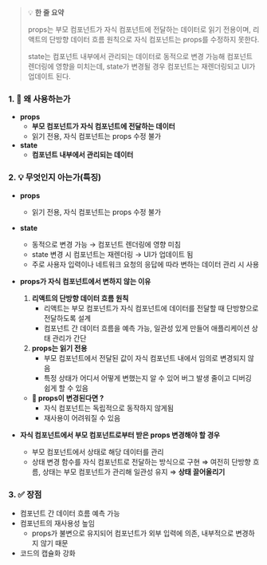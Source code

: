 > 💡 **한 줄 요약**
>
> props는 부모 컴포넌트가 자식 컴포넌트에 전달하는 데이터로 읽기 전용이며, 리액트의 단방향 데이터 흐름 원칙으로 자식 컴포넌트는 props를 수정하지 못한다.
>
> state는 컴포넌트 내부에서 관리되는 데이터로 동적으로 변경 가능해 컴포넌트 렌더링에 영향을 미치는데, state가 변경될 경우 컴포넌트는 재렌더링되고 UI가 업데이트 된다.

### 1. 🤔 왜 사용하는가

- **props**
  - **부모 컴포넌트가 자식 컴포넌트에 전달하는 데이터**
  - 읽기 전용, 자식 컴포넌트는 props 수정 불가
- **state**
  - **컴포넌트 내부에서 관리되는 데이터**

### 2. 💡 무엇인지 아는가(특징)

- **props**
  - 읽기 전용, 자식 컴포넌트는 props 수정 불가
- **state**

  - 동적으로 변경 가능 → 컴포넌트 렌더링에 영향 미침
  - state 변경 시 컴포넌트는 재렌더링 → UI가 업데이트 됨
  - 주로 사용자 입력이나 네트워크 요청의 응답에 따라 변하는 데이터 관리 시 사용

- **props가 자식 컴포넌트에서 변하지 않는 이유**

  1. **리액트의 단방향 데이터 흐름 원칙**
     - 리액트는 부모 컴포넌트가 자식 컴포넌트에 데이터를 전달할 때 단방향으로 전달하도록 설계
     - 컴포넌트 간 데이터 흐름을 예측 가능, 일관성 있게 만들어 애플리케이션 상태 관리가 간단
  2. **props는 읽기 전용**
     - 부모 컴포넌트에서 전달된 값이 자식 컴포넌트 내에서 임의로 변경되지 않음
     - 특정 상태가 어디서 어떻게 변했는지 알 수 있어 버그 발생 줄이고 디버깅 쉽게 할 수 있음

  - **🤫 props이 변경된다면 ?**
    - 자식 컴포넌트는 독립적으로 동작하지 않게됨
    - 재사용이 어려워질 수 있음

- **자식 컴포넌트에서 부모 컴포넌트로부터 받은 props 변경해야 할 경우**
  - 부모 컴포넌트에서 상태로 해당 데이터를 관리
  - 상태 변경 함수를 자식 컴포넌트로 전달하는 방식으로 구현
    ⇒ 여전히 단방향 흐름, 상태는 부모 컴포넌트가 관리해 일관성 유지
    ⇒ **상태 끌어올리기**

### 3. ✅ 장점

- 컴포넌트 간 데이터 흐름 예측 가능
- 컴포넌트의 재사용성 높임
  - props가 불변으로 유지되어 컴포넌트가 외부 입력에 의존, 내부적으로 변경하지 않기 때문
- 코드의 캡슐화 강화
